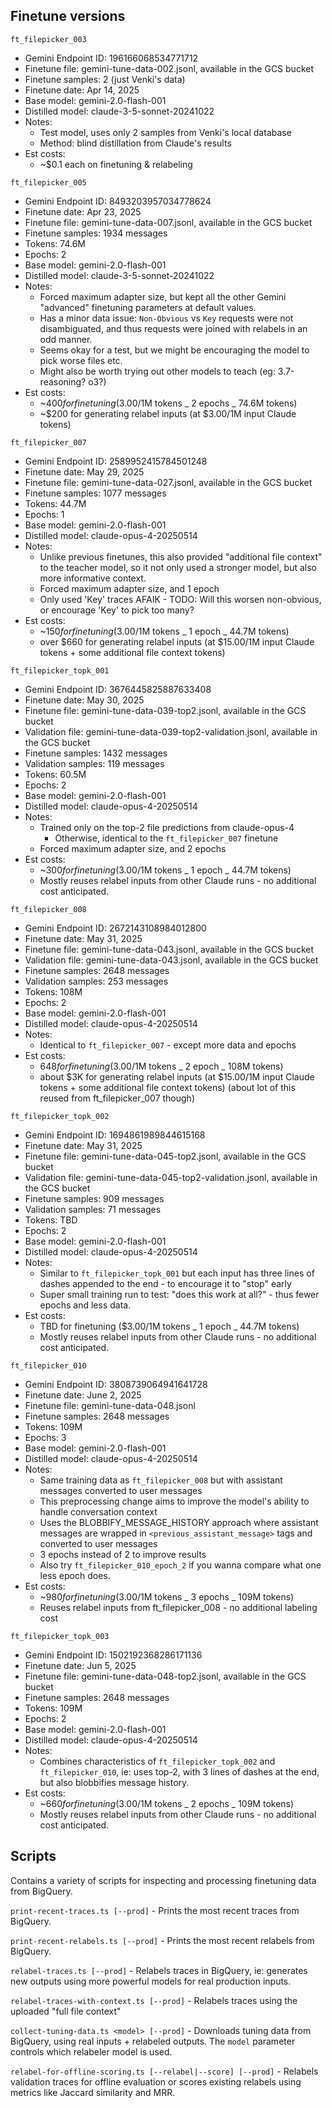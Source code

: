 ## Finetune versions

`ft_filepicker_003`

- Gemini Endpoint ID: 196166068534771712
- Finetune file: gemini-tune-data-002.jsonl, available in the GCS bucket
- Finetune samples: 2 (just Venki's data)
- Finetune date: Apr 14, 2025
- Base model: gemini-2.0-flash-001
- Distilled model: claude-3-5-sonnet-20241022
- Notes:
  - Test model, uses only 2 samples from Venki's local database
  - Method: blind distillation from Claude's results
- Est costs:
  - ~$0.1 each on finetuning & relabeling

`ft_filepicker_005`

- Gemini Endpoint ID: 8493203957034778624
- Finetune date: Apr 23, 2025
- Finetune file: gemini-tune-data-007.jsonl, available in the GCS bucket
- Finetune samples: 1934 messages
- Tokens: 74.6M
- Epochs: 2
- Base model: gemini-2.0-flash-001
- Distilled model: claude-3-5-sonnet-20241022
- Notes:
  - Forced maximum adapter size, but kept all the other Gemini "advanced" finetuning parameters at default values.
  - Has a minor data issue: `Non-Obvious` vs `Key` requests were not disambiguated, and thus requests were joined with relabels in an odd manner.
  - Seems okay for a test, but we might be encouraging the model to pick worse files etc.
  - Might also be worth trying out other models to teach (eg: 3.7-reasoning? o3?)
- Est costs:
  - ~$400 for finetuning ($3.00/1M tokens _ 2 epochs _ 74.6M tokens)
  - ~$200 for generating relabel inputs (at $3.00/1M input Claude tokens)

`ft_filepicker_007`

- Gemini Endpoint ID: 2589952415784501248
- Finetune date: May 29, 2025
- Finetune file: gemini-tune-data-027.jsonl, available in the GCS bucket
- Finetune samples: 1077 messages
- Tokens: 44.7M
- Epochs: 1
- Base model: gemini-2.0-flash-001
- Distilled model: claude-opus-4-20250514
- Notes:
  - Unlike previous finetunes, this also provided "additional file context" to the teacher model, so it not only used a stronger model, but also more informative context.
  - Forced maximum adapter size, and 1 epoch
  - Only used 'Key' traces AFAIK - TODO: Will this worsen non-obvious, or encourage 'Key' to pick too many?
- Est costs:
  - ~$150 for finetuning ($3.00/1M tokens _ 1 epoch _ 44.7M tokens)
  - over $660 for generating relabel inputs (at $15.00/1M input Claude tokens + some additional file context tokens)

`ft_filepicker_topk_001`

- Gemini Endpoint ID: 3676445825887633408
- Finetune date: May 30, 2025
- Finetune file: gemini-tune-data-039-top2.jsonl, available in the GCS bucket
- Validation file: gemini-tune-data-039-top2-validation.jsonl, available in the GCS bucket
- Finetune samples: 1432 messages
- Validation samples: 119 messages
- Tokens: 60.5M
- Epochs: 2
- Base model: gemini-2.0-flash-001
- Distilled model: claude-opus-4-20250514
- Notes:
  - Trained only on the top-2 file predictions from claude-opus-4
    - Otherwise, identical to the `ft_filepicker_007` finetune
  - Forced maximum adapter size, and 2 epochs
- Est costs:
  - ~$300 for finetuning ($3.00/1M tokens _ 1 epoch _ 44.7M tokens)
  - Mostly reuses relabel inputs from other Claude runs - no additional cost anticipated.

`ft_filepicker_008`

- Gemini Endpoint ID: 2672143108984012800
- Finetune date: May 31, 2025
- Finetune file: gemini-tune-data-043.jsonl, available in the GCS bucket
- Validation file: gemini-tune-data-043.jsonl, available in the GCS bucket
- Finetune samples: 2648 messages
- Validation samples: 253 messages
- Tokens: 108M
- Epochs: 2
- Base model: gemini-2.0-flash-001
- Distilled model: claude-opus-4-20250514
- Notes:
  - Identical to `ft_filepicker_007` - except more data and epochs
- Est costs:
  - $648 for finetuning ($3.00/1M tokens _ 2 epoch _ 108M tokens)
  - about $3K for generating relabel inputs (at $15.00/1M input Claude tokens + some additional file context tokens) (about lot of this reused from ft_filepicker_007 though)

`ft_filepicker_topk_002`

- Gemini Endpoint ID: 1694861989844615168
- Finetune date: May 31, 2025
- Finetune file: gemini-tune-data-045-top2.jsonl, available in the GCS bucket
- Validation file: gemini-tune-data-045-top2-validation.jsonl, available in the GCS bucket
- Finetune samples: 909 messages
- Validation samples: 71 messages
- Tokens: TBD
- Epochs: 2
- Base model: gemini-2.0-flash-001
- Distilled model: claude-opus-4-20250514
- Notes:
  - Similar to `ft_filepicker_topk_001` but each input has three lines of dashes appended to the end - to encourage it to "stop" early
  - Super small training run to test: "does this work at all?" - thus fewer epochs and less data.
- Est costs:
  - TBD for finetuning ($3.00/1M tokens _ 1 epoch _ 44.7M tokens)
  - Mostly reuses relabel inputs from other Claude runs - no additional cost anticipated.

`ft_filepicker_010`

- Gemini Endpoint ID: 3808739064941641728
- Finetune date: June 2, 2025
- Finetune file: gemini-tune-data-048.jsonl
- Finetune samples: 2648 messages
- Tokens: 109M
- Epochs: 3
- Base model: gemini-2.0-flash-001
- Distilled model: claude-opus-4-20250514
- Notes:
  - Same training data as `ft_filepicker_008` but with assistant messages converted to user messages
  - This preprocessing change aims to improve the model's ability to handle conversation context
  - Uses the BLOBBIFY_MESSAGE_HISTORY approach where assistant messages are wrapped in `<previous_assistant_message>` tags and converted to user messages
  - 3 epochs instead of 2 to improve results
  - Also try `ft_filepicker_010_epoch_2` if you wanna compare what one less epoch does.
- Est costs:
  - ~$980 for finetuning ($3.00/1M tokens _ 3 epochs _ 109M tokens)
  - Reuses relabel inputs from ft_filepicker_008 - no additional labeling cost

`ft_filepicker_topk_003`

- Gemini Endpoint ID: 1502192368286171136
- Finetune date: Jun 5, 2025
- Finetune file: gemini-tune-data-048-top2.jsonl, available in the GCS bucket
- Finetune samples: 2648 messages
- Tokens: 109M
- Epochs: 2
- Base model: gemini-2.0-flash-001
- Distilled model: claude-opus-4-20250514
- Notes:
  - Combines characteristics of `ft_filepicker_topk_002` and `ft_filepicker_010`, ie: uses top-2, with 3 lines of dashes at the end, but also blobbifies message history.
- Est costs:
  - ~$660 for finetuning ($3.00/1M tokens _ 2 epochs _ 109M tokens)
  - Mostly reuses relabel inputs from other Claude runs - no additional cost anticipated.

## Scripts

Contains a variety of scripts for inspecting and processing finetuning data from BigQuery.

`print-recent-traces.ts [--prod]` - Prints the most recent traces from BigQuery.

`print-recent-relabels.ts [--prod]` - Prints the most recent relabels from BigQuery.

`relabel-traces.ts [--prod]` - Relabels traces in BigQuery, ie: generates new outputs using more powerful models for real production inputs.

`relabel-traces-with-context.ts [--prod]` - Relabels traces using the uploaded "full file context"

`collect-tuning-data.ts <model> [--prod]` - Downloads tuning data from BigQuery, using real inputs + relabeled outputs. The `model` parameter controls which relabeler model is used.

`relabel-for-offline-scoring.ts [--relabel|--score] [--prod]` - Relabels validation traces for offline evaluation or scores existing relabels using metrics like Jaccard similarity and MRR.
